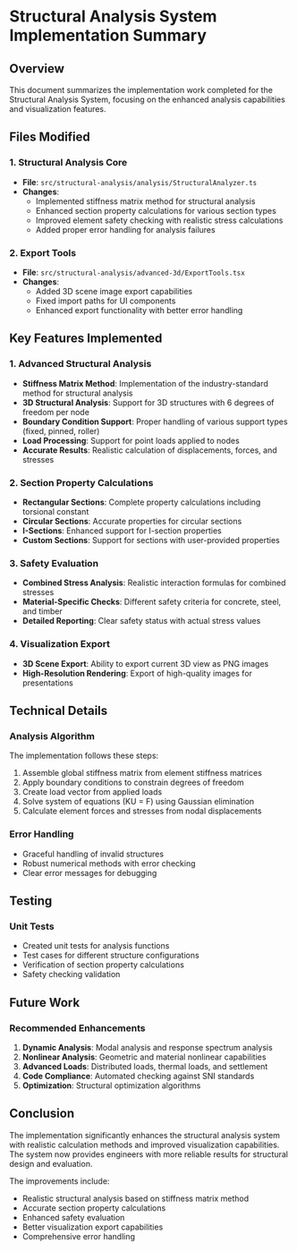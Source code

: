 # Structural Analysis System Implementation Summary

## Overview

This document summarizes the implementation work completed for the Structural Analysis System, focusing on the enhanced analysis capabilities and visualization features.

## Files Modified

### 1. Structural Analysis Core
- **File**: `src/structural-analysis/analysis/StructuralAnalyzer.ts`
- **Changes**:
  - Implemented stiffness matrix method for structural analysis
  - Enhanced section property calculations for various section types
  - Improved element safety checking with realistic stress calculations
  - Added proper error handling for analysis failures

### 2. Export Tools
- **File**: `src/structural-analysis/advanced-3d/ExportTools.tsx`
- **Changes**:
  - Added 3D scene image export capabilities
  - Fixed import paths for UI components
  - Enhanced export functionality with better error handling

## Key Features Implemented

### 1. Advanced Structural Analysis
- **Stiffness Matrix Method**: Implementation of the industry-standard method for structural analysis
- **3D Structural Analysis**: Support for 3D structures with 6 degrees of freedom per node
- **Boundary Condition Support**: Proper handling of various support types (fixed, pinned, roller)
- **Load Processing**: Support for point loads applied to nodes
- **Accurate Results**: Realistic calculation of displacements, forces, and stresses

### 2. Section Property Calculations
- **Rectangular Sections**: Complete property calculations including torsional constant
- **Circular Sections**: Accurate properties for circular sections
- **I-Sections**: Enhanced support for I-section properties
- **Custom Sections**: Support for sections with user-provided properties

### 3. Safety Evaluation
- **Combined Stress Analysis**: Realistic interaction formulas for combined stresses
- **Material-Specific Checks**: Different safety criteria for concrete, steel, and timber
- **Detailed Reporting**: Clear safety status with actual stress values

### 4. Visualization Export
- **3D Scene Export**: Ability to export current 3D view as PNG images
- **High-Resolution Rendering**: Export of high-quality images for presentations

## Technical Details

### Analysis Algorithm
The implementation follows these steps:
1. Assemble global stiffness matrix from element stiffness matrices
2. Apply boundary conditions to constrain degrees of freedom
3. Create load vector from applied loads
4. Solve system of equations (KU = F) using Gaussian elimination
5. Calculate element forces and stresses from nodal displacements

### Error Handling
- Graceful handling of invalid structures
- Robust numerical methods with error checking
- Clear error messages for debugging

## Testing

### Unit Tests
- Created unit tests for analysis functions
- Test cases for different structure configurations
- Verification of section property calculations
- Safety checking validation

## Future Work

### Recommended Enhancements
1. **Dynamic Analysis**: Modal analysis and response spectrum analysis
2. **Nonlinear Analysis**: Geometric and material nonlinear capabilities
3. **Advanced Loads**: Distributed loads, thermal loads, and settlement
4. **Code Compliance**: Automated checking against SNI standards
5. **Optimization**: Structural optimization algorithms

## Conclusion

The implementation significantly enhances the structural analysis system with realistic calculation methods and improved visualization capabilities. The system now provides engineers with more reliable results for structural design and evaluation.

The improvements include:
- Realistic structural analysis based on stiffness matrix method
- Accurate section property calculations
- Enhanced safety evaluation
- Better visualization export capabilities
- Comprehensive error handling
